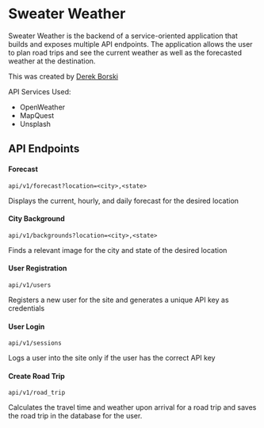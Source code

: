 # Sweater Weather

Sweater Weather is the backend of a service-oriented application that builds and exposes multiple API endpoints. The application allows the user to plan road trips and see the current weather as well as the forecasted weather at the destination.

This was created by [Derek Borski](https://github.com/dborski)

API Services Used:
- OpenWeather
- MapQuest
- Unsplash

## API Endpoints

#### Forecast

```
api/v1/forecast?location=<city>,<state>
```

Displays the current, hourly, and daily forecast for the desired location

#### City Background

```
api/v1/backgrounds?location=<city>,<state>
```

Finds a relevant image for the city and state of the desired location

#### User Registration

```
api/v1/users
```

Registers a new user for the site and generates a unique API key as credentials

#### User Login

```
api/v1/sessions
```

Logs a user into the site only if the user has the correct API key

#### Create Road Trip

```
api/v1/road_trip
```

Calculates the travel time and weather upon arrival for a road trip and saves the road trip in the database for the user.


